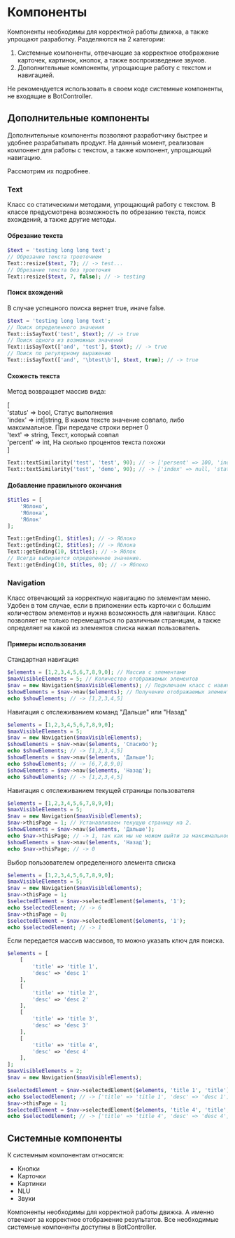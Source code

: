 # Компоненты
Компоненты необходимы для корректной работы движка, а также упрощают разработку. Разделяются на 2 категории:
1. Системные компоненты, отвечающие за корректное отображение карточек, картинок, кнопок, а также воспроизведение звуков.
2. Дополнительные компоненты, упрощающие работу с текстом и навигацией.

Не рекомендуется использовать в своем коде системные компоненты, не входящие в BotController.

## Дополнительные компоненты
Дополнительные компоненты позволяют разработчику быстрее и удобнее разрабатывать продукт. На данный момент, реализован компонент для работы с текстом, а также компонент, упрощающий навигацию.

Рассмотрим их подробнее.

### Text
Класс со статическими методами, упрощающий работу с текстом. В классе предусмотрена возможность по обрезанию текста, поиск вхождений, а также другие методы.
#### Обрезание текста
```php
$text = 'testing long long text';
// Обрезание текста троеточием
Text::resize($text, 7); // -> test...
// Обрезание текста без троеточия
Text::resize($text, 7, false); // -> testing
```
#### Поиск вхождений
В случае успешного поиска вернет true, иначе false.
```php
$text = 'testing long long text';
// Поиск определенного значения
Text::isSayText('test', $text); // -> true
// Поиск одного из возможных значений
Text::isSayText(['and', 'test'], $text); // -> true
// Поиск по регулярному выражению
Text::isSayText(['and', '\btest\b'], $text, true); // -> true
```
#### Схожесть текста
Метод возвращает массив вида:

[\
'status' => bool, Статус выполнения\
'index' => int|string, В каком тексте значение совпало, либо максимальное. При передаче строки вернет 0\
'text' => string, Текст, который совпал\
'percent' => int, На сколько процентов текста похожи\
]
```php
Text::textSimilarity('test', 'test', 90); // -> ['persent' => 100, 'index' => 0, 'status' => true, 'text' => 'test'];
Text::textSimilarity('test', 'demo', 90); // -> ['index' => null, 'status' => false, 'text' => null];
```
#### Добавление правильного окончания
```php
$titles = [
    'Яблоко',
    'Яблока',
    'Яблок'
];

Text::getEnding(1, $titles); // -> Яблоко
Text::getEnding(2, $titles); // -> Яблока
Text::getEnding(10, $titles); // -> Яблок
// Всегда выбирается определенное значение.
Text::getEnding(10, $titles, 0); // -> Яблоко
```


### Navigation
Класс отвечающий за корректную навигацию по элементам меню. Удобен в том случае, если в приложении есть карточки с большим количеством элементов и нужна возможность для навигации.
Класс позволяет не только перемещаться по различным страницам, а также определяет на какой из элементов списка нажал пользователь.
#### Примеры использования
Стандартная навигация
```php
$elements = [1,2,3,4,5,6,7,8,9,0]; // Массив с элементами
$maxVisibleElements = 5; // Количество отображаемых элементов
$nav = new Navigation($maxVisibleElements); // Подключаем класс с навигацией
$showElements = $nav->nav($elements); // Получение отображаемых элементов
echo $showElements; // -> [1,2,3,4,5]
```
Навигация с отслеживанием команд "Дальше" или "Назад"
```php
$elements = [1,2,3,4,5,6,7,8,9,0];
$maxVisibleElements = 5;
$nav = new Navigation($maxVisibleElements);
$showElements = $nav->nav($elements, 'Спасибо');
echo $showElements; // -> [1,2,3,4,5]
$showElements = $nav->nav($elements, 'Дальше');
echo $showElements; // -> [6,7,8,9,0]
$showElements = $nav->nav($elements, 'Назад');
echo $showElements; // -> [1,2,3,4,5]
```
Навигация с отслеживанием текущей страницы пользователя
```php
$elements = [1,2,3,4,5,6,7,8,9,0];
$maxVisibleElements = 5;
$nav = new Navigation($maxVisibleElements);
$nav->thisPage = 1; // Устанавливаем текущую страницу на 2.
$showElements = $nav->nav($elements, 'Дальше');
echo $nav->thisPage; // -> 1, так как мы не можем выйти за максимальное количество страниц
$showElements = $nav->nav($elements, 'Назад');
echo $nav->thisPage; // -> 0
```
Выбор пользователем определенного элемента списка
```php
$elements = [1,2,3,4,5,6,7,8,9,0];
$maxVisibleElements = 5;
$nav = new Navigation($maxVisibleElements);
$nav->thisPage = 1;
$selectedElement = $nav->selectedElement($elements, '1');
echo $selectedElement; // -> 6
$nav->thisPage = 0;
$selectedElement = $nav->selectedElement($elements, '1');
echo $selectedElement; // -> 1
```
Если передается массив массивов, то можно указать ключ для поиска.
```php
$elements = [
    [
        'title' => 'title 1',
        'desc' => 'desc 1'
    ],
    [
        'title' => 'title 2',
        'desc' => 'desc 2'
    ],
    [
        'title' => 'title 3',
        'desc' => 'desc 3'
    ],
    [
        'title' => 'title 4',
        'desc' => 'desc 4'
    ],
];
$maxVisibleElements = 2;
$nav = new Navigation($maxVisibleElements);

$selectedElement = $nav->selectedElement($elements, 'title 1', 'title');
echo $selectedElement; // -> ['title' => 'title 1', 'desc' => 'desc 1']
$nav->thisPage = 1;
$selectedElement = $nav->selectedElement($elements, 'title 4', 'title', 1);
echo $selectedElement; // -> ['title' => 'title 4', 'desc' => 'desc 4']
```

## Системные компоненты
К системным компонентам относятся:
- Кнопки
- Карточки
- Картинки
- NLU
- Звуки

Компоненты необходимы для корректной работы движка. А именно отвечают за корректное отображение результатов.
Все необходимые системные компоненты доступны в BotController.
